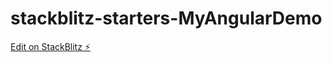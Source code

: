 # stackblitz-starters-MyAngularDemo

[Edit on StackBlitz ⚡️](https://stackblitz.com/edit/stackblitz-starters-mh3wmn)
